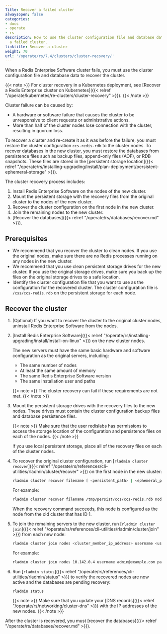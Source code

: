 ```yaml
---
Title: Recover a failed cluster
alwaysopen: false
categories:
- docs
- operate
- rs
description: How to use the cluster configuration file and database data to recover
  a failed cluster.
linktitle: Recover a cluster
weight: 70
url: '/operate/rs/7.4/clusters/cluster-recovery/'
---
```

When a Redis Enterprise Software cluster fails,
you must use the cluster configuration file and database data to recover the cluster.

{{< note >}}
For cluster recovery in a Kubernetes deployment, see [Recover a Redis Enterprise cluster on Kubernetes]({{< relref "/operate/kubernetes/re-clusters/cluster-recovery" >}}).
{{< /note >}}

Cluster failure can be caused by:

- A hardware or software failure that causes the cluster to be unresponsive to client requests or administrative actions.
- More than half of the cluster nodes lose connection with the cluster, resulting in quorum loss.

To recover a cluster and re-create it as it was before the failure,
you must restore the cluster configuration `ccs-redis.rdb` to the cluster nodes.
To recover databases in the new cluster, you must restore the databases from persistence files such as backup files, append-only files (AOF), or RDB snapshots.
These files are stored in the [persistent storage location]({{< relref "/operate/rs/installing-upgrading/install/plan-deployment/persistent-ephemeral-storage" >}}).

The cluster recovery process includes:

1. Install Redis Enterprise Software on the nodes of the new cluster.
1. Mount the persistent storage with the recovery files from the original cluster to the nodes of the new cluster.
1. Recover the cluster configuration on the first node in the new cluster.
1. Join the remaining nodes to the new cluster.
1. [Recover the databases]({{< relref "/operate/rs/databases/recover.md" >}}).

## Prerequisites

- We recommend that you recover the cluster to clean nodes.
    If you use the original nodes,
    make sure there are no Redis processes running on any nodes in the new cluster.
- We recommend that you use clean persistent storage drives for the new cluster.
    If you use the original storage drives,
    make sure you back up the files on the original storage drives to a safe location.
- Identify the cluster configuration file that you want to use as the configuration for the recovered cluster.
    The cluster configuration file is `/css/ccs-redis.rdb` on the persistent storage for each node.

## Recover the cluster

1. (Optional) If you want to recover the cluster to the original cluster nodes, uninstall Redis Enterprise Software from the nodes.

1. [Install Redis Enterprise Software]({{< relref "/operate/rs/installing-upgrading/install/install-on-linux" >}}) on the new cluster nodes.

    The new servers must have the same basic hardware and software configuration as the original servers, including:

    - The same number of nodes
    - At least the same amount of memory
    - The same Redis Enterprise Software version
    - The same installation user and paths

    {{< note >}}
The cluster recovery can fail if these requirements are not met.
    {{< /note >}}

1. Mount the persistent storage drives with the recovery files to the new nodes.
    These drives must contain the cluster configuration backup files and database persistence files.

    {{< note >}}
Make sure that the user redislabs has permissions to access the storage location
of the configuration and persistence files on each of the nodes.
    {{< /note >}}

    If you use local persistent storage, place all of the recovery files on each of the cluster nodes.

1. To recover the original cluster configuration, run [`rladmin cluster recover`]({{< relref "/operate/rs/references/cli-utilities/rladmin/cluster/recover" >}}) on the first node in the new cluster:

    ```sh
    rladmin cluster recover filename [ <persistent_path> | <ephemeral_path> ]<filename> node_uid <node_uid> rack_id <rack_id>
    ```

    For example:

    ```sh
    rladmin cluster recover filename /tmp/persist/ccs/ccs-redis.rdb node_uid 1 rack_id 5
    ```

    When the recovery command succeeds,
    this node is configured as the node from the old cluster that has ID 1.

1. To join the remaining servers to the new cluster, run [`rladmin cluster join`]({{< relref "/operate/rs/references/cli-utilities/rladmin/cluster/join" >}}) from each new node:

    ```sh
    rladmin cluster join nodes <cluster_member_ip_address> username <username> password <password> replace_node <node_id>
    ```

    For example:

    ```sh
    rladmin cluster join nodes 10.142.0.4 username admin@example.com password mysecret replace_node 2
    ```

1. Run [`rladmin status`]({{< relref "/operate/rs/references/cli-utilities/rladmin/status" >}}) to verify the recovered nodes are now active and the databases are pending recovery:

    ```sh
    rladmin status
    ```

    {{< note >}}
Make sure that you update your [DNS records]({{< relref "/operate/rs/networking/cluster-dns" >}})
with the IP addresses of the new nodes.
    {{< /note >}}

After the cluster is recovered, you must [recover the databases]({{< relref "/operate/rs/databases/recover.md" >}}).
